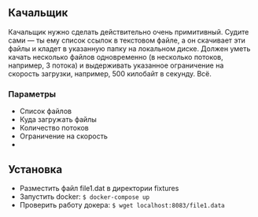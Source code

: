 ## Качальщик

Качальщик нужно сделать действительно очень примитивный. Судите сами — ты ему список ссылок в текстовом файле, а он скачивает эти файлы и кладет в указанную папку на локальном диске. Должен уметь качать несколько файлов одновременно (в несколько потоков, например, 3 потока) и выдерживать указанное ограничение на скорость загрузки, например, 500 килобайт в секунду. Всё.

### Параметры

* Список файлов
* Куда загружать файлы
* Количество потоков
* Ограничение на скорость
* 


## Установка
* Разместить файл file1.dat в директории fixtures
* Запустить docker: `$ docker-compose up`
* Проверить работу докера: `$ wget localhost:8083/file1.data`
